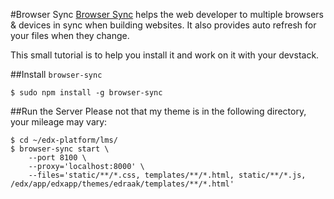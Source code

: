 #Browser Sync
[Browser Sync](http://www.browsersync.io/) helps the web developer to multiple browsers & devices in sync when building websites. It also provides auto refresh for your files when they change.

This small tutorial is to help you install it and work on it with your devstack.

##Install `browser-sync`

    $ sudo npm install -g browser-sync

##Run the Server
Please not that my theme is in the following directory, your mileage may vary:

    $ cd ~/edx-platform/lms/
    $ browser-sync start \
        --port 8100 \
        --proxy='localhost:8000' \
        --files='static/**/*.css, templates/**/*.html, static/**/*.js, /edx/app/edxapp/themes/edraak/templates/**/*.html'
